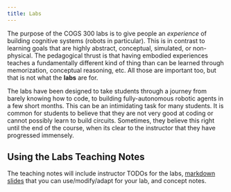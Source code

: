 ```yaml
---
title: Labs
---
```


The purpose of the COGS 300 labs is to give people an _experience_ of building cognitive systems (robots in particular). This is in contrast to learning goals that are highly abstract, conceptual, simulated, or non-physical. The pedagogical thrust is that having embodied experiences teaches a fundamentally different kind of thing than can be learned through memorization, conceptual reasoning, etc. All those are important too, but that is not what the **labs** are for.

The labs have been designed to take students through a journey from barely knowing how to code, to building fully-autonomous robotic agents in a few short months. This can be an intimidating task for many students. It is common for students to believe that they are not very good at coding or cannot possibly learn to build circuits. Sometimes, they believe this right until the end of the course, when its clear to the instructor that they have progressed immensely.

## Using the Labs Teaching Notes
The teaching notes will include instructor TODOs for the labs, [markdown slides](https://marp.app/) that you can use/modify/adapt for your lab, and concept notes.





